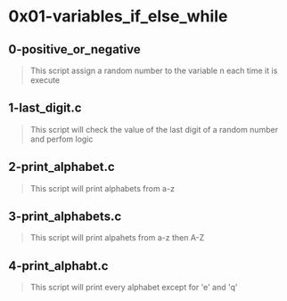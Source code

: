 # 0x01-variables_if_else_while

## 0-positive_or_negative
> This script assign a random number to the variable n each time it is execute 

## 1-last_digit.c 
> This script will check the value of the last digit of a random number and perfom logic 

## 2-print_alphabet.c
> This script will print alphabets from a-z

## 3-print_alphabets.c
> This script will print alpahets from a-z then A-Z

## 4-print_alphabt.c
> This script will print every alphabet except for 'e' and 'q'
